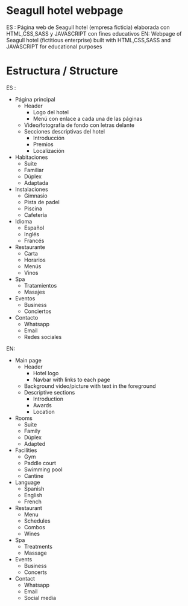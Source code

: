 # Seagull hotel webpage

ES : Página web de Seagull hotel (empresa ficticia) elaborada con HTML,CSS,SASS y JAVASCRIPT con fines educativos
EN: Webpage of Seagull hotel (fictitious enterprise) built with HTML,CSS,SASS and JAVASCRIPT for educational purposes

# Estructura / Structure

ES :

- Página principal
  - Header
    - Logo del hotel
    - Menú con enlace a cada una de las páginas
  - Video/fotografía de fondo con letras delante
  - Secciones descriptivas del hotel
    - Introducción
    - Premios
    - Localización
- Habitaciones
  - Suite
  - Familiar
  - Dúplex
  - Adaptada
- Instalaciones
  - Gimnasio
  - Pista de padel
  - Piscina
  - Cafetería
- Idioma
  - Español
  - Inglés
  - Francés
- Restaurante
  - Carta
  - Horarios
  - Menús
  - Vinos
- Spa
  - Tratamientos
  - Masajes
- Eventos
  - Business
  - Conciertos
- Contacto
  - Whatsapp
  - Email
  - Redes sociales

EN:

- Main page
  - Header
    - Hotel logo
    - Navbar with links to each page
  - Background video/picture with text in the foreground
  - Descriptive sections
    - Introduction
    - Awards
    - Location
- Rooms
  - Suite
  - Family
  - Dúplex
  - Adapted
- Facilities
  - Gym
  - Paddle court
  - Swimming pool
  - Cantine
- Language
  - Spanish
  - English
  - French
- Restaurant
  - Menu
  - Schedules
  - Combos
  - Wines
- Spa
  - Treatments
  - Massage
- Events
  - Business
  - Concerts
- Contact
  - Whatsapp
  - Email
  - Social media
